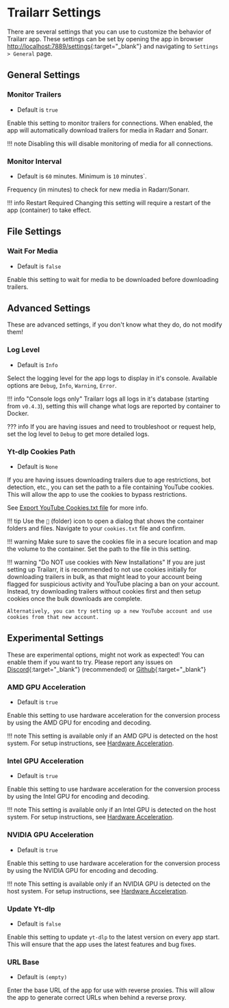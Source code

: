 # Trailarr Settings

There are several settings that you can use to customize the behavior of Trailarr app. These settings can be set by opening the app in browser [http://localhost:7889/settings](http://localhost:8000/settings){:target="_blank"} and navigating to `Settings > General` page.

## General Settings

### Monitor Trailers

- Default is `true`

Enable this setting to monitor trailers for connections. When enabled, the app will automatically download trailers for media in Radarr and Sonarr.

!!! note
    Disabling this will disable monitoring of media for all connections.

### Monitor Interval

- Default is `60` minutes. Minimum is `10` minutes`. 

Frequency (in minutes) to check for new media in Radarr/Sonarr.

!!! info Restart Required
    Changing this setting will require a restart of the app (container) to take effect.


## File Settings

### Wait For Media

- Default is `false`

Enable this setting to wait for media to be downloaded before downloading trailers.


## Advanced Settings

These are advanced settings, if you don't know what they do, do not modify them!

### Log Level

- Default is `Info`

Select the logging level for the app logs to display in it's console. Available options are `Debug`, `Info`, `Warning`, `Error`.

!!! info "Console logs only"
    Trailarr logs all logs in it's database (starting from `v0.4.3`), setting this will change what logs are reported by container to Docker.

??? info
    If you are having issues and need to troubleshoot or request help, set the log level to `Debug` to get more detailed logs.


### Yt-dlp Cookies Path

- Default is `None`

If you are having issues downloading trailers due to age restrictions, bot detection, etc., you can set the path to a file containing YouTube cookies. This will allow the app to use the cookies to bypass restrictions.

See [Export YouTube Cookies.txt file](../../../troubleshooting/common-issues.md#export-youtube-cookiestxt-file) for more info.

!!! tip
    Use the `📁` (folder) icon to open a dialog that shows the container folders and files. Navigate to your `cookies.txt` file and confirm.

!!! warning
    Make sure to save the cookies file in a secure location and map the volume to the container. Set the path to the file in this setting.

!!! warning "Do NOT use cookies with New Installations"
    If you are just setting up Trailarr, it is recommended to not use cookies initially for downloading trailers in bulk, as that might lead to your account being flagged for suspicious activity and YouTube placing a ban on your account. Instead, try downloading trailers without cookies first and then setup cookies once the bulk downloads are complete.
    
    Alternatively, you can try setting up a new YouTube account and use cookies from that new account.


## Experimental Settings

These are experimental options, might not work as expected! You can enable them if you want to try. Please report any issues on [Discord](https://discord.gg/KKPr5kQEzQ){:target="_blank"} (recommended) or [Github](https://github.com/nandyalu/trailarr/){:target="_blank"}

### AMD GPU Acceleration

- Default is `true`

Enable this setting to use hardware acceleration for the conversion process by using the AMD GPU for encoding and decoding.

!!! note
    This setting is available only if an AMD GPU is detected on the host system. For setup instructions, see [Hardware Acceleration](../../../getting-started/02-installation/hardware-acceleration.md).

### Intel GPU Acceleration

- Default is `true`

Enable this setting to use hardware acceleration for the conversion process by using the Intel GPU for encoding and decoding.

!!! note
    This setting is available only if an Intel GPU is detected on the host system. For setup instructions, see [Hardware Acceleration](../../../getting-started/02-installation/hardware-acceleration.md).

### NVIDIA GPU Acceleration

- Default is `true`

Enable this setting to use hardware acceleration for the conversion process by using the NVIDIA GPU for encoding and decoding.

!!! note
    This setting is available only if an NVIDIA GPU is detected on the host system. For setup instructions, see [Hardware Acceleration](../../../getting-started/02-installation/hardware-acceleration.md).

### Update Yt-dlp

- Default is `false`

Enable this setting to update `yt-dlp` to the latest version on every app start. This will ensure that the app uses the latest features and bug fixes.

### URL Base

- Default is  `(empty)`

Enter the base URL of the app for use with reverse proxies. This will allow the app to generate correct URLs when behind a reverse proxy.